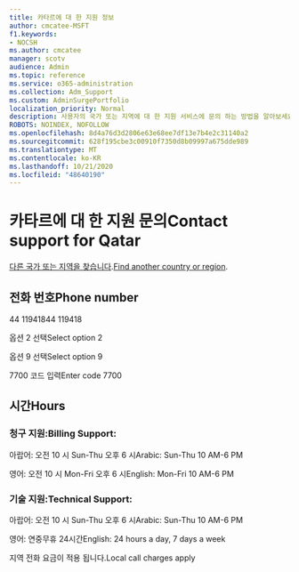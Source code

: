 ```yaml
---
title: 카타르에 대 한 지원 정보
author: cmcatee-MSFT
f1.keywords:
- NOCSH
ms.author: cmcatee
manager: scotv
audience: Admin
ms.topic: reference
ms.service: o365-administration
ms.collection: Adm_Support
ms.custom: AdminSurgePortfolio
localization_priority: Normal
description: 사용자의 국가 또는 지역에 대 한 지원 서비스에 문의 하는 방법을 알아보세요.
ROBOTS: NOINDEX, NOFOLLOW
ms.openlocfilehash: 8d4a76d3d2806e63e68ee7df13e7b4e2c31140a2
ms.sourcegitcommit: 628f195cbe3c00910f7350d8b09997a675dde989
ms.translationtype: MT
ms.contentlocale: ko-KR
ms.lasthandoff: 10/21/2020
ms.locfileid: "48640190"
---
```

# <a name="contact-support-for-qatar"></a><span data-ttu-id="8d4d1-103">카타르에 대 한 지원 문의</span><span class="sxs-lookup"><span data-stu-id="8d4d1-103">Contact support for Qatar</span></span>

<span data-ttu-id="8d4d1-104">[다른 국가 또는 지역을 찾습니다](../contact-support-for-business-products.md).</span><span class="sxs-lookup"><span data-stu-id="8d4d1-104">[Find another country or region](../contact-support-for-business-products.md).</span></span>

## <a name="phone-number"></a><span data-ttu-id="8d4d1-105">전화 번호</span><span class="sxs-lookup"><span data-stu-id="8d4d1-105">Phone number</span></span>
<span data-ttu-id="8d4d1-106">44 119418</span><span class="sxs-lookup"><span data-stu-id="8d4d1-106">44 119418</span></span>

<span data-ttu-id="8d4d1-107">옵션 2 선택</span><span class="sxs-lookup"><span data-stu-id="8d4d1-107">Select option 2</span></span>

<span data-ttu-id="8d4d1-108">옵션 9 선택</span><span class="sxs-lookup"><span data-stu-id="8d4d1-108">Select option 9</span></span>

<span data-ttu-id="8d4d1-109">7700 코드 입력</span><span class="sxs-lookup"><span data-stu-id="8d4d1-109">Enter code 7700</span></span>

## <a name="hours"></a><span data-ttu-id="8d4d1-110">시간</span><span class="sxs-lookup"><span data-stu-id="8d4d1-110">Hours</span></span>
### <a name="billing-support"></a><span data-ttu-id="8d4d1-111">청구 지원:</span><span class="sxs-lookup"><span data-stu-id="8d4d1-111">Billing Support:</span></span>

<span data-ttu-id="8d4d1-112">아랍어: 오전 10 시 Sun-Thu 오후 6 시</span><span class="sxs-lookup"><span data-stu-id="8d4d1-112">Arabic: Sun-Thu 10 AM-6 PM</span></span>

<span data-ttu-id="8d4d1-113">영어: 오전 10 시 Mon-Fri 오후 6 시</span><span class="sxs-lookup"><span data-stu-id="8d4d1-113">English: Mon-Fri 10 AM-6 PM</span></span>

### <a name="technical-support"></a><span data-ttu-id="8d4d1-114">기술 지원:</span><span class="sxs-lookup"><span data-stu-id="8d4d1-114">Technical Support:</span></span>

<span data-ttu-id="8d4d1-115">아랍어: 오전 10 시 Sun-Thu 오후 6 시</span><span class="sxs-lookup"><span data-stu-id="8d4d1-115">Arabic: Sun-Thu 10 AM-6 PM</span></span>

<span data-ttu-id="8d4d1-116">영어: 연중무휴 24시간</span><span class="sxs-lookup"><span data-stu-id="8d4d1-116">English: 24 hours a day, 7 days a week</span></span>

<span data-ttu-id="8d4d1-117">지역 전화 요금이 적용 됩니다.</span><span class="sxs-lookup"><span data-stu-id="8d4d1-117">Local call charges apply</span></span>
